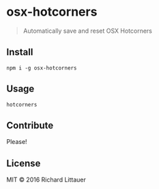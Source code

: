 # osx-hotcorners

> Automatically save and reset OSX Hotcorners

## Install

```
npm i -g osx-hotcorners
```

## Usage

```
hotcorners
```

## Contribute

Please!

## License

MIT © 2016 Richard Littauer
